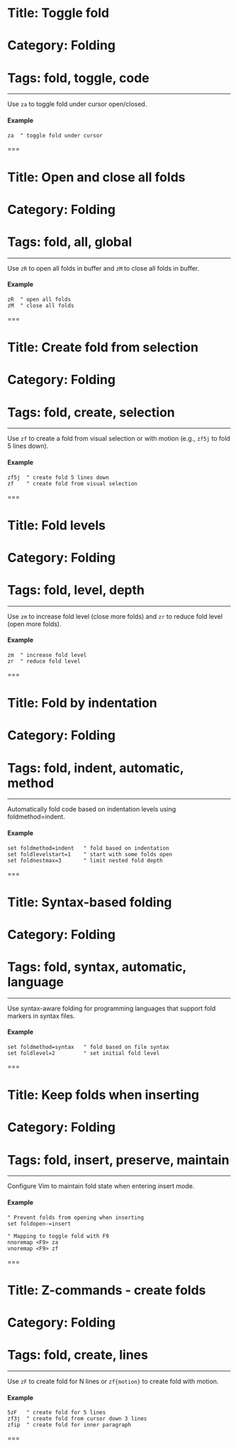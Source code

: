 # Title: Toggle fold
# Category: Folding
# Tags: fold, toggle, code
---
Use `za` to toggle fold under cursor open/closed.

#### Example

```vim
za  " toggle fold under cursor
```
===
# Title: Open and close all folds
# Category: Folding
# Tags: fold, all, global
---
Use `zR` to open all folds in buffer and `zM` to close all folds in buffer.

#### Example

```vim
zR  " open all folds
zM  " close all folds
```
===
# Title: Create fold from selection
# Category: Folding
# Tags: fold, create, selection
---
Use `zf` to create a fold from visual selection or with motion (e.g., `zf5j` to fold 5 lines down).

#### Example

```vim
zf5j  " create fold 5 lines down
zf    " create fold from visual selection
```
===
# Title: Fold levels
# Category: Folding
# Tags: fold, level, depth
---
Use `zm` to increase fold level (close more folds) and `zr` to reduce fold level (open more folds).

#### Example

```vim
zm  " increase fold level
zr  " reduce fold level
```
===
# Title: Fold by indentation
# Category: Folding
# Tags: fold, indent, automatic, method
---
Automatically fold code based on indentation levels using foldmethod=indent.

#### Example

```vim
set foldmethod=indent   " fold based on indentation
set foldlevelstart=1    " start with some folds open
set foldnestmax=3       " limit nested fold depth
```
===
# Title: Syntax-based folding
# Category: Folding
# Tags: fold, syntax, automatic, language
---
Use syntax-aware folding for programming languages that support fold markers in syntax files.

#### Example

```vim
set foldmethod=syntax   " fold based on file syntax
set foldlevel=2         " set initial fold level
```
===
# Title: Keep folds when inserting
# Category: Folding
# Tags: fold, insert, preserve, maintain
---
Configure Vim to maintain fold state when entering insert mode.

#### Example

```vim
" Prevent folds from opening when inserting
set foldopen-=insert

" Mapping to toggle fold with F9
nnoremap <F9> za
vnoremap <F9> zf
```
===
# Title: Z-commands - create folds
# Category: Folding
# Tags: fold, create, lines
---
Use `zF` to create fold for N lines or `zf{motion}` to create fold with motion.

#### Example

```vim
5zF   " create fold for 5 lines
zf3j  " create fold from cursor down 3 lines
zfip  " create fold for inner paragraph
```
===